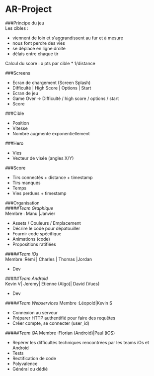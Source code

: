 # AR-Project

###Principe du jeu  
Les cibles :  
- viennent de loin et s'aggrandissent au fur et à mesure  
-	nous font perdre des vies  
-	se déplace en ligne droite  
-	délais entre chaque tir 

Calcul du score : x pts par cible * 1/distance  

###Screens  
- Ecran de chargement (Screen Splash)  
-	Difficulté | High Score | Options | Start  
-	Ecran de jeu  
-	Game Over -> Difficulté / high score / options / start  
-	Score  

###Cible  
-	Position  
-	Vitesse  
-	Nombre augmente exponentiellement  

###Hero  
- Vies  
- Vecteur de visée (angles X/Y)    

###Score  
- Tirs connectés + distance + timestamp  
-	Tirs manqués  
-	Temps  
-	Vies perdues + timestamp  

###Organisation  
#####*Team Graphique*    
Membre : Manu |Janvier  
-	Assets / Couleurs / Emplacement  
-	Décrire le code pour dépatouiller
-	Fournir code spécifique
-	Animations (code)
-	Propositions ratifiées  

#####*Team iOs*  
Membre :Rémi | Charles | Thomas |Jordan
-	Dev  

#####*Team Android*  
Kevin V| Jeremy| Etienne (Algo)|	David (Vues)
-	Dev  

#####*Team Webservices*
Membre :Léopold|Kevin S  
-	Connexion au serveur  
-	Préparer HTTP authentifié pour faire des requêtes  
-	Créer compte, se connecter (user_id)  

#####*Team QA*
Membre :Florian (Android)|Paul (iOS)
-	Repérer les difficultés techniques rencontrées par les teams iOs et Android  
-	Tests  
-	Rectification de code  
-	Polyvalence  
-	Général ou dédié  



